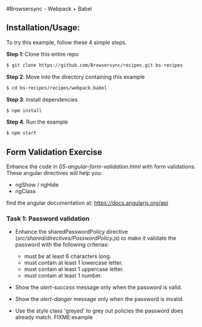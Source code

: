 #Browsersync - Webpack + Babel

## Installation/Usage:

To try this example, follow these 4 simple steps. 

**Step 1**: Clone this entire repo
```bash
$ git clone https://github.com/Browsersync/recipes.git bs-recipes
```

**Step 2**: Move into the directory containing this example
```bash
$ cd bs-recipes/recipes/webpack.babel
```

**Step 3**: Install dependencies
```bash
$ npm install
```

**Step 4**: Run the example
```bash
$ npm start
```

## Form Validation Exercise

Enhance the code in _05-angular-form-validation.html_ with form validations.
These angular directives will help you:
* ngShow / ngHide
* ngClass

find the angular documentation at: https://docs.angularjs.org/api

### Task 1: Password validation

* Enhance the sharedPasswordPolicy directive (_src/shared/directives/PasswordPolicy.js_)
to make it validate the password with the following criterias:
  * must be at least 6 characters long.
  * must contain at least 1 lowercase letter.
  * must contain at least 1 uppercase letter.
  * must contain at least 1 number.
  
* Show the _alert-success_ message only when the password is valid.

* Show the _alert-danger_ message only when the password is invalid.

* Use the style class 'greyed' to grey out policies the password does already match.
 FIXME:example
